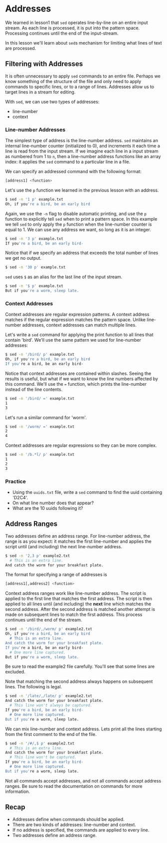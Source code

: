 # Addresses

We learned in lesson1 that `sed` operates line-by-line on an entire
input stream. As each line is processed, it is put into the pattern
space. Processing continues until the end of the input-stream.

In this lesson we'll learn about `sed`s mechanism for limiting what
lines of text are processed.

## Filtering with Addresses

It is often unnecessary to apply `sed` commands to an entire
file. Perhaps we know something of the structure of the file and only
need to apply commands to specific lines, or to a range of lines.
Addresses allow us to target lines in a stream for editing.

With `sed`, we can use two types of addresses:

- line-number
- context

### Line-number Addresses

The simplest type of address is the line-number address. `sed`
maintains an internal line-number counter (initialized to 0), and
increments it each time a line is read from the input stream.
If we imagine each line in a input stream as numbered from 1 to `n`,
then a line-number address functions like an array index: it applies
the `sed` command to a particular line in a file.

We can specify an addressed command with the following format:

```sh
[address1] <function>
```

Let's use the `p` function we learned in the previous lesson with an
address.

```sh
$ sed -n '1 p' example.txt
Oh, if you're a bird, be an early bird
```

Again, we use the `-n` flag to disable automatic printing, and use the
`p` function to explicitly tell `sed` when to print a pattern space.
In this example we tell `sed` to only apply the `p` function when the
line-number counter is equal to 1. We can use any address we want, so
long as it is an integer.

```sh
$ sed -n '3 p' example.txt
If you're a bird, be an early bird-
```

Notice that if we specify an address that exceeds the total number of
lines we get no output.

```sh
$ sed -n '30 p' example.txt
```

`sed` uses `$` as an alias for the last line of the input stream.

```sh
$ sed -n '$ p' example.txt
But if you're a worm, sleep late.
```

### Context Addresses

Context addresses are regular expression patterns. A context address
matches if the regular expression matches the pattern space. Unlike
line-number addresses, context addresses can match multiple lines.

Let's write a `sed` command for applying the print function to all
lines that contain 'bird'. We'll use the same pattern we used for
line-number addresses:

```sh
$ sed -n '/bird/ p' example.txt
Oh, if you're a bird, be an early bird
If you're a bird, be an early bird-
```

Notice that context addresses are contained within slashes. Seeing the
results is useful, but what if we want to know the line numbers
affected by this command. We'll use the `=` function, which prints the
line-number instead of the line contents.

```sh
$ sed -n '/bird/ =' example.txt
1
3
```

Let's run a similar command for 'worm'.

```sh
$ sed -n '/worm/ =' example.txt
2
4
```

Context addresses are regular expressions so they can be more complex.

```sh
$ sed -n '/b.*l/ p' example.txt
1
2
3
```

### Practice

- Using the `uuids.txt` file, write a `sed` command to find the uuid
containing 'D2C4'.
- On what line number does that appear?
- What are the 10 uuids following it?

## Address Ranges

Two addresses define an address range. For line-number address, the
range is as you expect: it matches the first line-number and applies
the script until (and including) the next line-number address.

```sh
$ sed -n '2,3 p' example2.txt
  # This is an extra line.
And catch the worm for your breakfast plate.
```

The format for specifying a range of addresses is

```sh
[address1[,address2] <function>
```

Context address ranges work like line-number address. The script is
applied to the first line that matches the first address. The script
is then applied to all lines until (and including) the __next__ line
which matches the second address. After the second address is matched
another attempt is made on subsequent lines to match the first
address. This process continues until the end of the stream.

```sh
$ sed -n '/bird/,/worm/ p' example2.txt
Oh, if you're a bird, be an early bird
  # This is an extra line.
And catch the worm for your breakfast plate.
If you're a bird, be an early bird-
  # One more line captured.
But if you're a worm, sleep late.
```

Be sure to read the example2 file carefully. You'll see that some
lines are excluded.

Note that matching the second address always happens on subsequent
lines. The following is legal.

```sh
$ sed -n '/late/,/late/ p' example2.txt
And catch the worm for your breakfast plate.
  # This line won't always be captured.
If you're a bird, be an early bird-
  # One more line captured.
But if you're a worm, sleep late.
```

We can mix line-number and context address. Lets print all the lines
starting from the first comment to the end of the file.

```sh
$ sed -n '/#/,$ p' example2.txt
  # This is an extra line.
And catch the worm for your breakfast plate.
  # This line won't be captured.
If you're a bird, be an early bird-
  # One more line captured.
But if you're a worm, sleep late.
```

Not all commands accept addresses, and not all commands accept address
ranges. Be sure to read the documentation on commands for more
information.

## Recap

- Addresses define when commands should be applied.
- There are two kinds of addresses: line-number and context.
- If no address is specified, the commands are applied to every line.
- Two addresses define an address range.